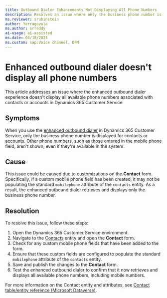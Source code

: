 ```yaml
---
title: Outbound Dialer Enhancements Not Displaying All Phone Numbers
description: Resolves an issue where only the business phone number is displayed for contacts or accounts when you use the enhanced outbound dialer in Microsoft Dynamics 365 Customer Service.
ms.reviewer: srubinstein
author: Yerragovula
ms.author: srreddy
ai-usage: ai-assisted
ms.date: 04/18/2025
ms.custom: sap:Voice channel, DFM
---
```

# Enhanced outbound dialer doesn't display all phone numbers

This article addresses an issue where the enhanced outbound dialer experience doesn't display all available phone numbers associated with contacts or accounts in Dynamics 365 Customer Service.

## Symptoms

When you use the [enhanced outbound dialer](/dynamics365/release-plan/2023wave2/service/dynamics365-customer-service/improvements-call-dialer) in Dynamics 365 Customer Service, only the business phone number is displayed for contacts or accounts. Other phone numbers, such as those entered in the mobile phone field, aren't shown, even if they're available in the system.

## Cause

This issue could be caused due to customizations on the **Contact** form. Specifically, if a custom mobile phone field has been created, it may not be populating the standard `mobilephone` attribute of the `contacts` entity. As a result, the enhanced outbound dialer retrieves and displays only the business phone number.

## Resolution

To resolve this issue, follow these steps:

1. Open the Dynamics 365 Customer Service environment.
2. Navigate to the [Contacts](/dynamics365/customer-service/administer/create-design-forms-customer-service-hub) entity and open the **Contact** form.
3. Check for any custom mobile phone fields that have been added to the form.
4. Ensure that these custom fields are configured to populate the standard `mobilephone` attribute of the `contacts` entity.
5. Save and publish the changes to the **Contact** form.
6. Test the enhanced outbound dialer to confirm that it now retrieves and displays all available phone numbers, including mobile numbers.

For more information on the Contact entity and attributes, see [Contact table/entity reference (Microsoft Dataverse)](/power-apps/developer/data-platform/reference/entities/contact).
